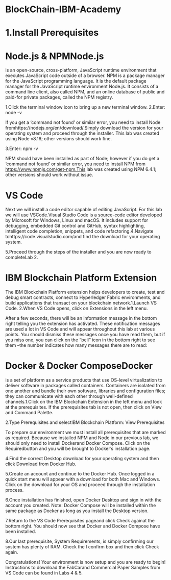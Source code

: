# BlockChain-IBM-Academy
# 1.Install Prerequisites

# Node.js & NPMNode.js
is an open-source, cross-platform, JavaScript runtime environment that executes JavaScript code outside of a browser. NPM is a package manager for the JavaScript programming language. It is the default package manager for the JavaScript runtime environment Node.js. It consists of a command line client, also called NPM, and an online database of public and paid-for private packages, called the NPM registry.

1.Click the terminal window icon to bring up a new terminal window.
2.Enter:
node -v

If you get a ‘command not found’ or similar error, you need to install Node fromhttps://nodejs.org/en/download/.Simply download the version for your operating system and proceed through the installer. This lab was created using Node v8.16; other versions should work fine.

3.Enter: npm -v

NPM should have been installed as part of Node; however if you do get a ‘command not found’ or similar error, you need to install NPM from https://www.npmjs.com/get-npm.This lab was created using NPM 6.4.1; other versions should work without issue.

# VS Code
Next we will install a code editor capable of editing JavaScript. For this lab we will use VSCode.Visual Studio Code is a source-code editor developed by Microsoft for Windows, Linux and macOS. It includes support for debugging, embedded Git control and GitHub, syntax highlighting, intelligent code completion, snippets, and code refactoring.4.Navigate tohttps://code.visualstudio.com/and find the download for your operating system. 

5.Proceed through the steps of the installer and you are now ready to completeLab 2.

# IBM Blockchain Platform Extension
The IBM Blockchain Platform extension helps developers to create, test and debug smart contracts, connect to Hyperledger Fabric environments, and build applications that transact on your blockchain network.1.Launch VS Code. 2.When VS Code opens, click on Extensions in the left menu.

After a few seconds, there will be an information message in the bottom right telling you the extension has activated. These notification messages are used a lot in VS Code and will appear throughout this lab at various points. You should dismiss these messages once you have read them, but if you miss one, you can click on the “bell” icon in the bottom right to see them –the number indicates how many messages there are to read: 

# Docker & Docker ComposeDocker
is a set of platform as a service products that use OS-level virtualization to deliver software in packages called containers. Containers are isolated from one another and bundle their own software, libraries and configuration files; they can communicate with each other through well-defined channels.1.Click on the IBM Blockchain Extension in the left menu and look at the prerequisites. If the prerequisites tab is not open, then click on View and Command Palette.

2.Type Prerequisites and selectIBM Blockchain Platform: View Prerequisites

To prepare our environment we must install all prerequisites that are marked as required. Because we installed NPM and Node in our previous lab, we should only need to install Dockerand Docker Compose. Click on the Requiredbutton and you will be brought to Docker’s installation page.

4.Find the correct Desktop download for your operating system and then click Download from Docker Hub.

5.Create an account and continue to the Docker Hub. Once logged in a quick start menu will appear with a download for both Mac and Windows. Click on the download for your OS and proceed through the installation process. 

6.Once installation has finished, open Docker Desktop and sign in with the account you created. Note: Docker Compose will be installed within the same package as Docker as long as you install the Desktop version.

7.Return to the VS Code Prerequisites pageand click Check againat the bottom right. You should now see that Docker and Docker Compose have been installed. 

8.Our last prerequisite, System Requirements, is simply confirming our system has plenty of RAM. Check the I confirm box and then click Check again.

Congratulations! Your environment is now setup and you are ready to begin! Instructions to download the FabCarand Commercial Paper Samples from VS Code can be found in Labs 4 & 5.
